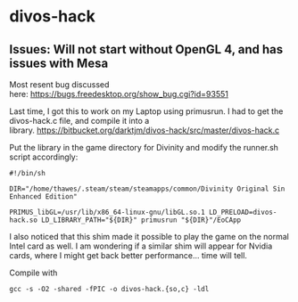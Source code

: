 # divos-hack

## Issues: Will not start without OpenGL 4, and has issues with Mesa

Most resent bug discussed here: https://bugs.freedesktop.org/show_bug.cgi?id=93551

Last time, I got this to work on my Laptop using primusrun. I had to get the divos-hack.c file, and compile it into a library. https://bitbucket.org/darktjm/divos-hack/src/master/divos-hack.c

Put the library in the game directory for Divinity and modify the runner.sh script accordingly:
``` shell
#!/bin/sh

DIR="/home/thawes/.steam/steam/steamapps/common/Divinity Original Sin Enhanced Edition"

PRIMUS_libGL=/usr/lib/x86_64-linux-gnu/libGL.so.1 LD_PRELOAD=divos-hack.so LD_LIBRARY_PATH="${DIR}" primusrun "${DIR}"/EoCApp
```
I also noticed that this shim made it possible to play the game on the normal Intel card as well. I am wondering if a similar shim will appear for Nvidia cards, where I might get back better performance... time will tell.

Compile with
```
gcc -s -O2 -shared -fPIC -o divos-hack.{so,c} -ldl
```
